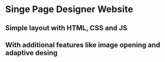 # Singe Page Designer Website
## Simple layout with HTML, CSS and JS
## With additional features like image opening and adaptive desing
